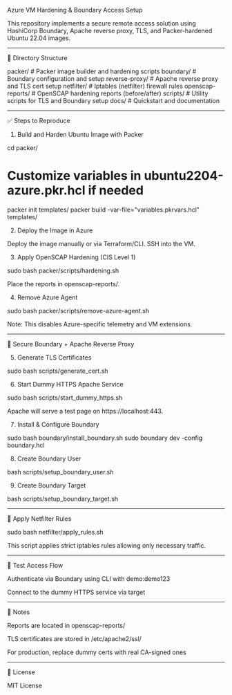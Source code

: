 Azure VM Hardening & Boundary Access Setup

This repository implements a secure remote access solution using HashiCorp Boundary, Apache reverse proxy, TLS, and Packer-hardened Ubuntu 22.04 images.


---

📁 Directory Structure

packer/               # Packer image builder and hardening scripts
boundary/             # Boundary configuration and setup
reverse-proxy/        # Apache reverse proxy and TLS cert setup
netfilter/            # Iptables (netfilter) firewall rules
openscap-reports/     # OpenSCAP hardening reports (before/after)
scripts/              # Utility scripts for TLS and Boundary setup
docs/                 # Quickstart and documentation


---

✅ Steps to Reproduce

1. Build and Harden Ubuntu Image with Packer

cd packer/
# Customize variables in ubuntu2204-azure.pkr.hcl if needed
packer init templates/
packer build -var-file="variables.pkrvars.hcl" templates/

2. Deploy the Image in Azure

Deploy the image manually or via Terraform/CLI. SSH into the VM.

3. Apply OpenSCAP Hardening (CIS Level 1)

sudo bash packer/scripts/hardening.sh

Place the reports in openscap-reports/.

4. Remove Azure Agent

sudo bash packer/scripts/remove-azure-agent.sh

Note: This disables Azure-specific telemetry and VM extensions.


---

🔐 Secure Boundary + Apache Reverse Proxy

5. Generate TLS Certificates

sudo bash scripts/generate_cert.sh

6. Start Dummy HTTPS Apache Service

sudo bash scripts/start_dummy_https.sh

Apache will serve a test page on https://localhost:443.

7. Install & Configure Boundary

sudo bash boundary/install_boundary.sh
sudo boundary dev -config boundary.hcl

8. Create Boundary User

bash scripts/setup_boundary_user.sh

9. Create Boundary Target

bash scripts/setup_boundary_target.sh


---

🧱 Apply Netfilter Rules

sudo bash netfilter/apply_rules.sh

This script applies strict iptables rules allowing only necessary traffic.


---

🧪 Test Access Flow

Authenticate via Boundary using CLI with demo:demo123

Connect to the dummy HTTPS service via target



---

📎 Notes

Reports are located in openscap-reports/

TLS certificates are stored in /etc/apache2/ssl/

For production, replace dummy certs with real CA-signed ones



---

📄 License

MIT License
